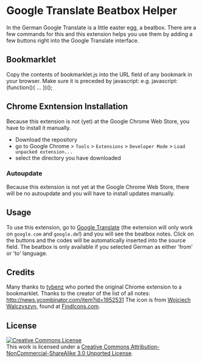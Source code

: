 # Google Translate Beatbox Helper
In the German Google Translate is a little easter egg, a beatbox.
There are a few commands for this and this extension helps you use them by adding a few buttons right into the Google Translate interface.

## Bookmarklet

Copy the contents of bookmarklet.js into the URL field of any bookmark in your browser. Make sure it is preceded by javascript:
e.g. javascript:(function(){ ... })();

## Chrome Exntension Installation
Because this extension is not (yet) at the Google Chrome Web Store, you have to install it manually.
 * Download the repository
 * go to Google Chrome > `Tools` > `Extensions` > `Developer Mode` > `Load unpacked extension...` 
 * select the directory you have downloaded

### Autoupdate
Because this extension is not yet at the Google Chrome Web Store, there will be no autoupdate and you will have to install updates manually.

## Usage
To use this extension, go to [Google Translate](http://translate.google.com) (the extension will only work on `google.com` and `google.de`!) and you will see the beatbox notes.
Click on the buttons and the codes will be automatically inserted into the source field.
The beatbox is only available if you selected German as either 'from' or 'to' language.

## Credits
Many thanks to [tybenz](https://github.com/tybenz) who ported the original Chrome extension to a bookmarklet.
Thanks to the creator of the list of all notes: http://news.ycombinator.com/item?id=1952531
The icon is from [Wojciech Walczyszyn](http://wwalczyszyn.deviantart.com/), found at [FindIcons.com](http://findicons.com/icon/450342/music_player?id=450342).

## License
<a rel="license" href="http://creativecommons.org/licenses/by-nc-sa/3.0/"><img alt="Creative Commons License" style="border-width:0" src="http://i.creativecommons.org/l/by-nc-sa/3.0/88x31.png" /></a><br />This work is licensed under a <a rel="license" href="http://creativecommons.org/licenses/by-nc-sa/3.0/">Creative Commons Attribution-NonCommercial-ShareAlike 3.0 Unported License</a>.

